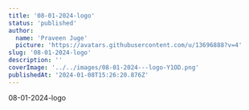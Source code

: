```yaml
---
title: '08-01-2024-logo'
status: 'published'
author:
  name: 'Praveen Juge'
  picture: 'https://avatars.githubusercontent.com/u/13696888?v=4'
slug: '08-01-2024-logo'
description: ''
coverImage: '../../images/08-01-2024---logo-Y1OD.png'
publishedAt: '2024-01-08T15:26:20.876Z'
---
```


08-01-2024-logo